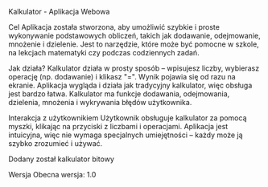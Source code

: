 Kalkulator - Aplikacja Webowa

Cel
Aplikacja została stworzona, aby umożliwić szybkie i proste wykonywanie podstawowych obliczeń, takich jak dodawanie, odejmowanie, mnożenie i dzielenie. Jest to narzędzie, które może być pomocne w szkole, na lekcjach matematyki czy podczas codziennych zadań.

Jak działa?
Kalkulator działa w prosty sposób – wpisujesz liczby, wybierasz operację (np. dodawanie) i klikasz "=". Wynik pojawia się od razu na ekranie. Aplikacja wygląda i działa jak tradycyjny kalkulator, więc obsługa jest bardzo łatwa. Kalkulator ma funkcje dodawania, odejmowania, dzielenia, mnożenia i wykrywania błędów użytkownika.

Interakcja z użytkownikiem
Użytkownik obsługuje kalkulator za pomocą myszki, klikając na przyciski z liczbami i operacjami. Aplikacja jest intuicyjna, więc nie wymaga specjalnych umiejętności – każdy może ją szybko zrozumieć i używać.

Dodany został kalkulator bitowy

Wersja
Obecna wersja: 1.0
